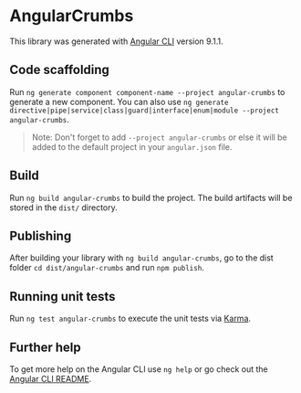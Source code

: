 # AngularCrumbs

This library was generated with [Angular CLI](https://github.com/angular/angular-cli) version 9.1.1.

## Code scaffolding

Run `ng generate component component-name --project angular-crumbs` to generate a new component. You can also use `ng generate directive|pipe|service|class|guard|interface|enum|module --project angular-crumbs`.
> Note: Don't forget to add `--project angular-crumbs` or else it will be added to the default project in your `angular.json` file. 

## Build

Run `ng build angular-crumbs` to build the project. The build artifacts will be stored in the `dist/` directory.

## Publishing

After building your library with `ng build angular-crumbs`, go to the dist folder `cd dist/angular-crumbs` and run `npm publish`.

## Running unit tests

Run `ng test angular-crumbs` to execute the unit tests via [Karma](https://karma-runner.github.io).

## Further help

To get more help on the Angular CLI use `ng help` or go check out the [Angular CLI README](https://github.com/angular/angular-cli/blob/master/README.md).
